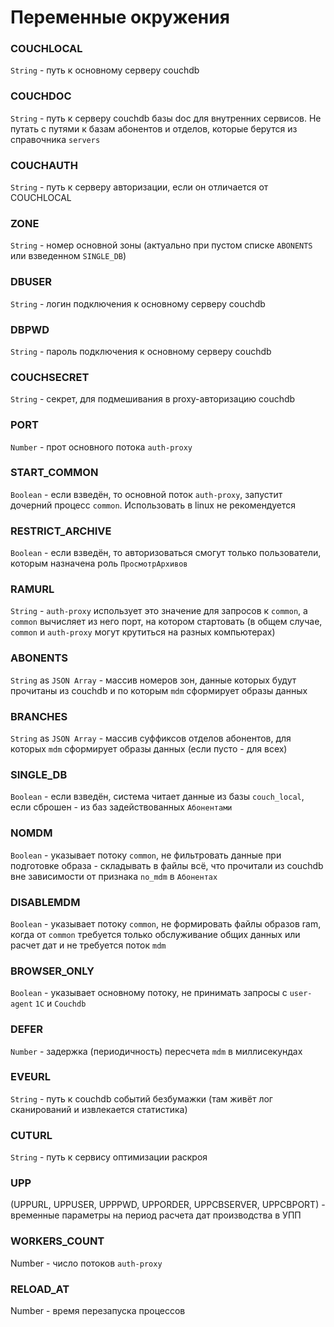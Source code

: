 # Переменные окружения

### COUCHLOCAL
`String` - путь к основному серверу couchdb

### COUCHDOC
`String` - путь к серверу couchdb базы doc для внутренних сервисов. Не путать с путями к базам абонентов и отделов, которые берутся из справочника `servers`

### COUCHAUTH
`String` - путь к серверу авторизации, если он отличается от COUCHLOCAL

### ZONE
`String` - номер основной зоны (актуально при пустом списке `ABONENTS` или взведенном `SINGLE_DB`)

### DBUSER
`String` - логин подключения к основному серверу couchdb

### DBPWD
`String` - пароль подключения к основному серверу couchdb

### COUCHSECRET
`String` - секрет, для подмешивания в proxy-авторизацию couchdb

### PORT
`Number` - прот основного потока `auth-proxy`

### START_COMMON
`Boolean` - если взведён, то основной поток `auth-proxy`, запустит дочерний процесс `common`. Использовать в linux не рекомендуется

### RESTRICT_ARCHIVE
`Boolean` - если взведён, то авторизоваться смогут только пользователи, которым назначена роль `ПросмотрАрхивов`

### RAMURL
`String` - `auth-proxy` использует это значение для запросов к `common`, а `common` вычисляет из него порт, на котором стартовать (в общем случае, `common` и `auth-proxy` могут крутиться на разных компьютерах)

### ABONENTS
`String` as `JSON Array` - массив номеров зон, данные которых будут прочитаны из couchdb и по которым `mdm` сформирует образы данных

### BRANCHES
`String` as `JSON Array` - массив суффиксов отделов абонентов, для которых `mdm` сформирует образы данных (если пусто - для всех)

### SINGLE_DB
`Boolean` - если взведён, система читает данные из базы `couch_local`, если сброшен - из баз задействованных `Абонентами`

### NOMDM
`Boolean` - указывает потоку `common`, не фильтровать данные при подготовке образа - складывать в файлы всё, что прочитали из couchdb вне зависимости от признака `no_mdm` в `Абонентах`

### DISABLEMDM
`Boolean` - указывает потоку `common`, не формировать файлы образов ram, когда от `common` требуется только обслуживание общих данных или расчет дат и не требуется поток `mdm`

### BROWSER_ONLY
`Boolean` - указывает основному потоку, не принимать запросы c `user-agent` `1С` и `Couchdb`

### DEFER
`Number` - задержка (периодичность) пересчета `mdm` в миллисекундах

### EVEURL
`String` - путь к couchdb событий безбумажки (там живёт лог сканирований и извлекается статистика)

### CUTURL
`String` - путь к сервису оптимизации раскроя

### UPP
(UPPURL, UPPUSER, UPPPWD, UPPORDER, UPPCBSERVER, UPPCBPORT) - временные параметры на период расчета дат производства в УПП

### WORKERS_COUNT
Number - число потоков `auth-proxy`

### RELOAD_AT
Number - время перезапуска процессов
